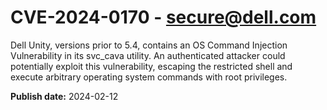 # CVE-2024-0170 - secure@dell.com


Dell Unity, versions prior to 5.4, contains an OS Command Injection Vulnerability in its svc_cava utility. An authenticated attacker could potentially exploit this vulnerability, escaping the restricted shell and execute arbitrary operating system commands with root privileges.



**Publish date:** 2024-02-12
